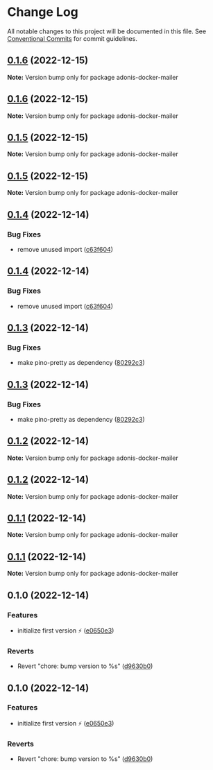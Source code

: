 # Change Log

All notable changes to this project will be documented in this file.
See [Conventional Commits](https://conventionalcommits.org) for commit guidelines.

## [0.1.6](https://github.com/LouisMazel/docker-adonis-mailer/compare/v0.1.5...v0.1.6) (2022-12-15)

**Note:** Version bump only for package adonis-docker-mailer

## [0.1.6](https://github.com/LouisMazel/docker-adonis-mailer/compare/v0.1.5...v0.1.6) (2022-12-15)

**Note:** Version bump only for package adonis-docker-mailer

## [0.1.5](https://github.com/LouisMazel/docker-adonis-mailer/compare/v0.1.4...v0.1.5) (2022-12-15)

**Note:** Version bump only for package adonis-docker-mailer

## [0.1.5](https://github.com/LouisMazel/docker-adonis-mailer/compare/v0.1.4...v0.1.5) (2022-12-15)

**Note:** Version bump only for package adonis-docker-mailer

## [0.1.4](https://github.com/LouisMazel/docker-adonis-mailer/compare/v0.1.3...v0.1.4) (2022-12-14)

### Bug Fixes

- remove unused import ([c63f604](https://github.com/LouisMazel/docker-adonis-mailer/commit/c63f604c0e88c04655f8292428d29a25112c7333))

## [0.1.4](https://github.com/LouisMazel/docker-adonis-mailer/compare/v0.1.3...v0.1.4) (2022-12-14)

### Bug Fixes

- remove unused import ([c63f604](https://github.com/LouisMazel/docker-adonis-mailer/commit/c63f604c0e88c04655f8292428d29a25112c7333))

## [0.1.3](https://github.com/LouisMazel/docker-adonis-mailer/compare/v0.1.2...v0.1.3) (2022-12-14)

### Bug Fixes

- make pino-pretty as dependency ([80292c3](https://github.com/LouisMazel/docker-adonis-mailer/commit/80292c3c01d212899548091b8c7a58d40b5a0bb9))

## [0.1.3](https://github.com/LouisMazel/docker-adonis-mailer/compare/v0.1.2...v0.1.3) (2022-12-14)

### Bug Fixes

- make pino-pretty as dependency ([80292c3](https://github.com/LouisMazel/docker-adonis-mailer/commit/80292c3c01d212899548091b8c7a58d40b5a0bb9))

## [0.1.2](https://github.com/LouisMazel/docker-adonis-mailer/compare/v0.1.1...v0.1.2) (2022-12-14)

**Note:** Version bump only for package adonis-docker-mailer

## [0.1.2](https://github.com/LouisMazel/docker-adonis-mailer/compare/v0.1.1...v0.1.2) (2022-12-14)

**Note:** Version bump only for package adonis-docker-mailer

## [0.1.1](https://github.com/LouisMazel/docker-adonis-mailer/compare/v0.1.0...v0.1.1) (2022-12-14)

**Note:** Version bump only for package adonis-docker-mailer

## [0.1.1](https://github.com/LouisMazel/docker-adonis-mailer/compare/v0.1.0...v0.1.1) (2022-12-14)

**Note:** Version bump only for package adonis-docker-mailer

## 0.1.0 (2022-12-14)

### Features

- initialize first version ⚡️ ([e0650e3](https://github.com/LouisMazel/docker-adonis-mailer/commit/e0650e31f48db047806a5487696c114ed185f99a))

### Reverts

- Revert "chore: bump version to %s" ([d9630b0](https://github.com/LouisMazel/docker-adonis-mailer/commit/d9630b0d995a35b49c5aa2e831205ab5558b9e3c))

## 0.1.0 (2022-12-14)

### Features

- initialize first version ⚡️ ([e0650e3](https://github.com/LouisMazel/docker-adonis-mailer/commit/e0650e31f48db047806a5487696c114ed185f99a))

### Reverts

- Revert "chore: bump version to %s" ([d9630b0](https://github.com/LouisMazel/docker-adonis-mailer/commit/d9630b0d995a35b49c5aa2e831205ab5558b9e3c))
